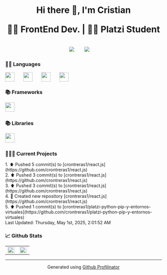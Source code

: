 <h1 align='center'>Hi there  👋, I'm Cristian

<p align='center'>👨‍💻 FrontEnd Dev. | 👨‍🚀 Platzi Student</p>

<div align='center'>
  <a href="https://twitter.com/crontreras1" target="_blank"><img src="https://img.shields.io/badge/X-000000?style=for-the-badge&logo=x&logoColor=white" /></a>&nbsp;&nbsp;&nbsp;&nbsp;
  <a href="https://www.linkedin.com/in/crontreras1" target="_blank"><img src="https://img.shields.io/badge/linkedin-%230077B5.svg?&style=for-the-badge&logo=linkedin&logoColor=white" /></a>&nbsp;&nbsp;&nbsp;&nbsp;
</div>

<h3>👨‍💻 Languages</h3>

<div style="display: flex; gap: 10px;">
  <img style='height: 30px;' src="https://img.shields.io/badge/html5%20-%23e34f26.svg?&style=for-the-badge&logo=html5&logoColor=white"/>&nbsp;&nbsp;
  <img style='height: 30px;' src="https://img.shields.io/badge/css3%20-%231572B6.svg?&style=for-the-badge&logo=css3&logoColor=white" />&nbsp;&nbsp;
  <img style='height: 30px;' src="https://img.shields.io/badge/JavaScript-323330?style=for-the-badge&logo=javascript&logoColor=F7DF1E" />&nbsp;&nbsp;
  <img style='height: 30px;' src="https://img.shields.io/badge/TypeScript-007ACC?style=for-the-badge&logo=typescript&logoColor=white" />&nbsp;&nbsp;
</div>

<h3>📚 Frameworks</h3>

<p >
  <img style='height: 30px;' src="https://img.shields.io/badge/Tailwind_CSS-38B2AC?style=for-the-badge&logo=tailwind-css&logoColor=white" />&nbsp;&nbsp;

</p>

<h3>📚 Libraries</h3>

<p >
  <img style='height: 30px;' src="https://img.shields.io/badge/React-20232A?style=for-the-badge&logo=react&logoColor=61DAFB" />&nbsp;&nbsp;

</p>

<h3>👷🏻‍♂️ Current Projects </h3>
<!--RECENT_ACTIVITY:start-->
1. ⬆️ Pushed 5 commit(s) to [crontreras1/react.js](https://github.com/crontreras1/react.js)<br>
2. ⬆️ Pushed 3 commit(s) to [crontreras1/react.js](https://github.com/crontreras1/react.js)<br>
3. ⬆️ Pushed 3 commit(s) to [crontreras1/react.js](https://github.com/crontreras1/react.js)<br>
4. 📔 Created new repository [crontreras1/react.js](https://github.com/crontreras1/react.js)<br>
5. ⬆️ Pushed 1 commit(s) to [crontreras1/platzi-python-pip-y-entornos-virtuales](https://github.com/crontreras1/platzi-python-pip-y-entornos-virtuales)<br>
<!--RECENT_ACTIVITY:end-->
<!--RECENT_ACTIVITY:last_update-->
Last Updated: Thursday, May 1st, 2025, 2:01:52 AM
<!--RECENT_ACTIVITY:last_update_end-->

<h3>📈 Github Stats</h3>
<table><tr><td valign="top" width="50%">

<img src="https://github-readme-stats.vercel.app/api?username=crontreras1&show_icons=true&count_private=true&hide_border=true" align="left" style="width: 97%" />

</td><td valign="top" width="50%">

<img src="https://github-readme-stats.vercel.app/api/top-langs/?username=crontreras1&hide_border=true&layout=compact" align="left" style="width: 97%" />

</td></tr></table>  

----
<div align="center">Generated using <a href="https://profilinator.rishav.dev/" target="_blank">Github Profilinator</a></div>
